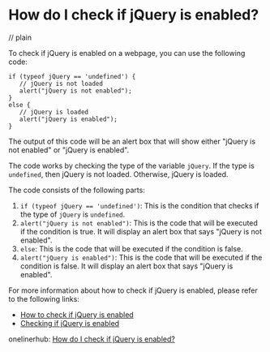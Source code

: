 # How do I check if jQuery is enabled?
// plain

To check if jQuery is enabled on a webpage, you can use the following code:

```
if (typeof jQuery == 'undefined') {
   // jQuery is not loaded
   alert("jQuery is not enabled");
}
else {
   // jQuery is loaded
   alert("jQuery is enabled");
}
```

The output of this code will be an alert box that will show either "jQuery is not enabled" or "jQuery is enabled".

The code works by checking the type of the variable `jQuery`. If the type is `undefined`, then jQuery is not loaded. Otherwise, jQuery is loaded.

The code consists of the following parts:

1. `if (typeof jQuery == 'undefined')`: This is the condition that checks if the type of `jQuery` is `undefined`.
2. `alert("jQuery is not enabled")`: This is the code that will be executed if the condition is true. It will display an alert box that says "jQuery is not enabled".
3. `else`: This is the code that will be executed if the condition is false.
4. `alert("jQuery is enabled")`: This is the code that will be executed if the condition is false. It will display an alert box that says "jQuery is enabled".

For more information about how to check if jQuery is enabled, please refer to the following links:

- [How to check if jQuery is enabled](https://stackoverflow.com/questions/5701122/how-to-check-if-jquery-is-enabled)
- [Checking if jQuery is enabled](https://www.sitepoint.com/checking-if-jquery-is-enabled/)

onelinerhub: [How do I check if jQuery is enabled?](https://onelinerhub.com/jquery/how-do-i-check-if-jquery-is-enabled)